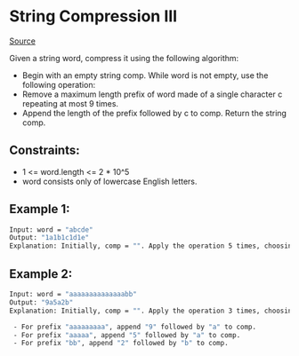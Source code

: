 # String Compression III
[Source](https://leetcode.com/problems/string-compression-iii/)

Given a string word, compress it using the following algorithm:

 - Begin with an empty string comp. While word is not empty, use the following operation:
 - Remove a maximum length prefix of word made of a single character c repeating at most 9 times.
 - Append the length of the prefix followed by c to comp.
Return the string comp.

## Constraints:

 - 1 <= word.length <= 2 * 10^5
 - word consists only of lowercase English letters.

## Example 1:
```sh
Input: word = "abcde"
Output: "1a1b1c1d1e"
Explanation: Initially, comp = "". Apply the operation 5 times, choosing "a", "b", "c", "d", and "e" as the prefix in each operation. For each prefix, append "1" followed by the character to comp.
```

## Example 2:
```sh
Input: word = "aaaaaaaaaaaaaabb"
Output: "9a5a2b"
Explanation: Initially, comp = "". Apply the operation 3 times, choosing "aaaaaaaaa", "aaaaa", and "bb" as the prefix in each operation.

 - For prefix "aaaaaaaaa", append "9" followed by "a" to comp.
 - For prefix "aaaaa", append "5" followed by "a" to comp.
 - For prefix "bb", append "2" followed by "b" to comp.
```